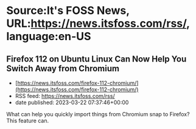 # Source:It's FOSS News, URL:https://news.itsfoss.com/rss/, language:en-US

## Firefox 112 on Ubuntu Linux Can Now Help You Switch Away from Chromium
 - [https://news.itsfoss.com/firefox-112-chromium/](https://news.itsfoss.com/firefox-112-chromium/)
 - RSS feed: https://news.itsfoss.com/rss/
 - date published: 2023-03-22 07:37:46+00:00

What can help you quickly import things from Chromium snap to Firefox? This feature can.

